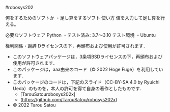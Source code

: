 #robosys202

何をするためのソフトか
・足し算をするソフト
使い方
値を入力して足し算を行える。

必要なソフトウェア
Python
・テスト済み: 3.7〜3.10
テスト環境
・Ubuntu

権利関係・謝辞
Dライセンスの下，再頒布および使用が許可されます． 
  * このソフトウェアパッケージは，3条項BSDライセンスの下，再頒布および使用が許可されます．
  * このパッケージは，aaa由来のコード（© 2022 Hoge Fuge）を利用しています．
  * このパッケージのコードは，下記のスライド（CC-BY-SA 4.0 by Ryuichi Ueda）のものを，本人の許可を得て自身の著作としたものです．
      * [TarouSatourobosys202x]
      * (https://github.com/TarouSatou/robosys202x)
  * © 2022 Tarou Satou


